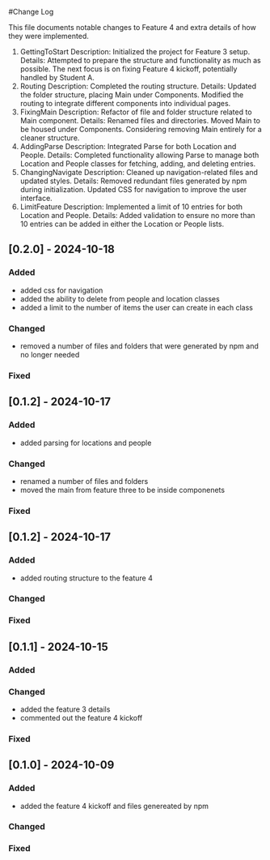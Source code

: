 #Change Log

This file documents notable changes to Feature 4 and extra details of how they were implemented.

1. GettingToStart
Description: Initialized the project for Feature 3 setup.
Details: Attempted to prepare the structure and functionality as much as possible. The next focus is on fixing Feature 4 kickoff, potentially handled by Student A.
2. Routing
Description: Completed the routing structure.
Details: Updated the folder structure, placing Main under Components. Modified the routing to integrate different components into individual pages.
3. FixingMain
Description: Refactor of file and folder structure related to Main component.
Details: Renamed files and directories. Moved Main to be housed under Components. Considering removing Main entirely for a cleaner structure.
4. AddingParse
Description: Integrated Parse for both Location and People.
Details: Completed functionality allowing Parse to manage both Location and People classes for fetching, adding, and deleting entries.
5. ChangingNavigate
Description: Cleaned up navigation-related files and updated styles.
Details: Removed redundant files generated by npm during initialization. Updated CSS for navigation to improve the user interface.
6. LimitFeature
Description: Implemented a limit of 10 entries for both Location and People.
Details: Added validation to ensure no more than 10 entries can be added in either the Location or People lists.

## [0.2.0] - 2024-10-18

### Added
- added css for navigation
- added the ability to delete from people and location classes
- added a limit to the number of items the user can create in each class

### Changed
- removed a number of files and folders that were generated by npm and no longer needed

### Fixed


## [0.1.2] - 2024-10-17

### Added
- added parsing for locations and people

### Changed
- renamed a number of files and folders
- moved the main from feature three to be inside componenets

### Fixed


## [0.1.2] - 2024-10-17

### Added
- added routing structure to the feature 4

### Changed

### Fixed


## [0.1.1] - 2024-10-15

### Added

### Changed
- added the feature 3 details
- commented out the feature 4 kickoff

### Fixed


## [0.1.0] - 2024-10-09

### Added
- added the feature 4 kickoff and files genereated by npm

### Changed

### Fixed
